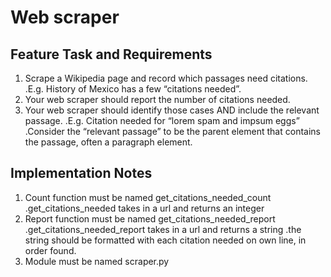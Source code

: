 # Web scraper

## Feature Task and Requirements

1. Scrape a Wikipedia page and record which passages need citations.
    .E.g. History of Mexico has a few “citations needed”.
2. Your web scraper should report the number of citations needed.
3. Your web scraper should identify those cases AND include the relevant passage.
    .E.g. Citation needed for “lorem spam and impsum eggs”
     .Consider the “relevant passage” to be the parent element that contains the passage, often a paragraph element.

## Implementation Notes

1. Count function must be named get_citations_needed_count
    .get_citations_needed takes in a url and returns an integer
2. Report function must be named get_citations_needed_report
   .get_citations_needed_report takes in a url and returns a string
   .the string should be formatted with each citation needed on own line, in order found.
3. Module must be named scraper.py
